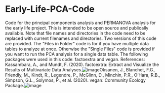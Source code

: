 # Early-Life-PCA-Code
Code for the principal components analysis and PERMANOVA analysis for the early life project.
This is intended to be open source and publically available.
Note that file names and directories in the code need to be replaced with current filenames and directories.
Two versions of this code are provided. The "Files in Folder" code is for if you have multiple data tables to analyze at once.  Otherwise the "Single Files" code is provided if you want to run the PCA analysis for a single data table.
The following packages were used in this code: factoextra and vegan.
References:
Kassambara, A., and Mundt, F. (2020). factoextra: Extract and Visualize the Results of Multivariate Data Analyses.![image](https://user-images.githubusercontent.com/110743595/183266726-1820730e-802c-471b-baa2-7ccf75f47ecf.png)Oksanen, J., Blanchet, F.G., Friendly, M., Kindt, R., Legendre, P., McGlinn, D., Minchin, P.R., O’Hara, R.B., Simpson, G.L., Solymos, P., et al. (2020). vegan: Community Ecology Package.![image](https://user-images.githubusercontent.com/110743595/183266766-619047df-022d-48d2-b370-5e1cbaf95b09.png)
